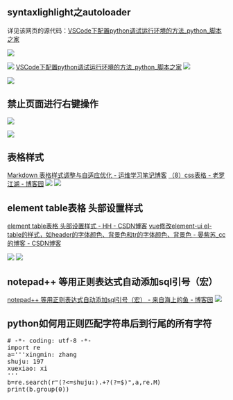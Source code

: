 ## syntaxlighlight之autoloader

详见该网页的源代码：[VSCode下配置python调试运行环境的方法_python_脚本之家  ](https://www.jb51.net/article/137802.htm)

![](https://img2018.cnblogs.com/blog/1588269/201903/1588269-20190304164911991-1552126848.png)

![](https://img2018.cnblogs.com/blog/1588269/201903/1588269-20190307164959510-202630757.png)
[VSCode下配置python调试运行环境的方法_python_脚本之家](https://www.jb51.net/article/137802.htm)
![](https://img2018.cnblogs.com/blog/1588269/201903/1588269-20190307161959840-2019341998.png)

![](https://img2018.cnblogs.com/blog/1588269/201903/1588269-20190307173535340-947757331.png)

## 禁止页面进行右键操作

![](https://img2018.cnblogs.com/blog/1588269/201903/1588269-20190307162007262-1904751239.png)

![](https://img2018.cnblogs.com/blog/1588269/201903/1588269-20190307165043827-1599843927.png)

## 表格样式

[Markdown 表格样式调整与自适应优化 - 运维学习笔记博客](https://www.imydl.tech/ty/70.html)
[（8）css表格 - 老罗江湖 - 博客园](https://www.cnblogs.com/KTV123/p/5551499.html)
![](https://img2018.cnblogs.com/blog/1588269/201903/1588269-20190308173733780-1398419448.png)
![](https://img2018.cnblogs.com/blog/1588269/201903/1588269-20190308173751315-1461796008.png)

## element table表格 头部设置样式

[element table表格 头部设置样式 - HH - CSDN博客](https://blog.csdn.net/chengQunBin/article/details/82312734)
[vue修改element-ui el-table的样式，如header的字体颜色、背景色和tr的字体颜色、背景色 - 晏紫苏_cc的博客 - CSDN博客](https://blog.csdn.net/yanzisu_congcong/article/details/82220186)

![](https://img2018.cnblogs.com/blog/1588269/201903/1588269-20190308171644195-425831403.png)
![](https://img2018.cnblogs.com/blog/1588269/201903/1588269-20190308171955528-679779882.png)

## notepad++ 等用正则表达式自动添加sql引号（宏）

[notepad++ 等用正则表达式自动添加sql引号（宏） - 来自海上的鱼 - 博客园](https://www.cnblogs.com/frankwin608/p/4891820.html)
![](https://img2018.cnblogs.com/blog/1588269/201903/1588269-20190308175328290-430362996.png)

## python如何用正则匹配字符串后到行尾的所有字符

<pre class="brush:python;">
# -*- coding: utf-8 -*-
import re
a='''xingmin: zhang
shuju: 197
xuexiao: xi
'''
b=re.search(r"(?<=shuju:).+?(?=$)",a,re.M)
print(b.group(0))
</pre>

